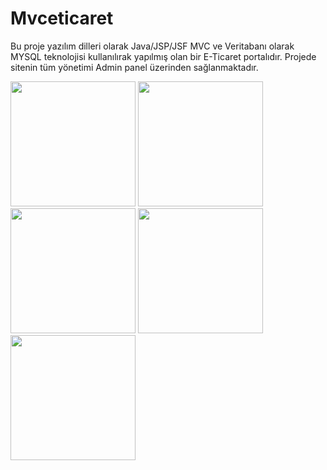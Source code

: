 # Mvceticaret
Bu proje yazılım dilleri olarak Java/JSP/JSF MVC ve Veritabanı olarak MYSQL teknolojisi kullanılırak yapılmış olan bir E-Ticaret portalıdır. Projede sitenin tüm yönetimi Admin panel üzerinden sağlanmaktadır.


<a href="https://github.com/SametHalifeoglu/Mvceticaret/blob/master/resimler/Anasayfa.PNG" target="_blank">
<img src="https://github.com/SametHalifeoglu/Mvceticaret/blob/master/resimler/Anasayfa.PNG" width="200" style="max-width:100%;"></a>

<a href="https://github.com/SametHalifeoglu/Mvceticaret/blob/master/resimler/Kategoriler.PNG" target="_blank">
<img src="https://github.com/SametHalifeoglu/Mvceticaret/blob/master/resimler/Kategoriler.PNG" width="200" style="max-width:100%;"></a>

<a href="https://github.com/SametHalifeoglu/Mvceticaret/blob/master/resimler/urunlerr.PNG" target="_blank">
<img src="https://github.com/SametHalifeoglu/Mvceticaret/blob/master/resimler/urunlerr.PNG" width="200" style="max-width:100%;"></a>

<a href="https://github.com/SametHalifeoglu/Mvceticaret/blob/master/resimler/admingiris.PNG" target="_blank">
<img src="https://github.com/SametHalifeoglu/Mvceticaret/blob/master/resimler/admingiris.PNG" width="200" style="max-width:100%;"></a>


<a href="https://github.com/SametHalifeoglu/Mvceticaret/blob/master/resimler/addminkategori.PNG" target="_blank">
<img src="https://github.com/SametHalifeoglu/Mvceticaret/blob/master/resimler/addminkategori.PNG" width="200" style="max-width:100%;"></a>


